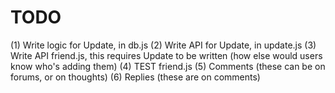 # TODO

(1) Write logic for Update, in db.js
(2) Write API for Update, in update.js
(3) Write API friend.js, this requires Update to be written (how else would users know who's adding them)
(4) TEST friend.js
(5) Comments (these can be on forums, or on thoughts)
(6) Replies (these are on comments)